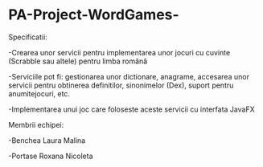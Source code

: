 # PA-Project-WordGames-

Specificatii:

-Crearea unor servicii pentru implementarea unor jocuri cu cuvinte (Scrabble sau altele) pentru limba română

-Serviciile pot fi: gestionarea unor dictionare, anagrame, accesarea unor servicii pentru obtinerea definitilor, sinonimelor (Dex), suport pentru anumitejocuri, etc.

-Implementarea unui joc care foloseste aceste servicii cu interfata JavaFX

Membrii echipei:

-Benchea Laura Malina

-Portase Roxana Nicoleta

